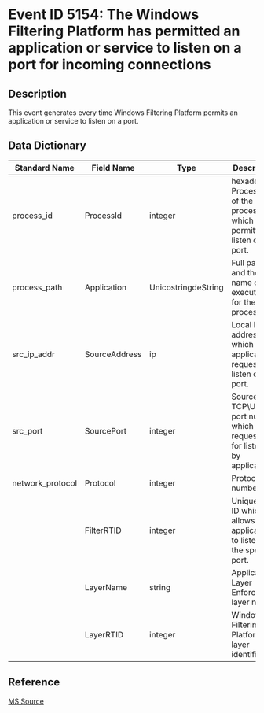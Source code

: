 # Event ID 5154: The Windows Filtering Platform has permitted an application or service to listen on a port for incoming connections

## Description

This event generates every time Windows Filtering Platform permits an application or service to listen on a port.

## Data Dictionary

|Standard Name|Field Name|Type|Description|Sample Value|
|----------------|----------------|----------------|----------------|----------------|
|process_id|ProcessId|integer|hexadecimal Process ID of the process which was permitted to listen on the port.|4152|
|process_path|Application|UnicostringdeString|Full path and the name of the executable for the process.|\\device\\harddiskvolume2\\documents\\listener.exe|
|src_ip_addr|SourceAddress|ip|Local IP address on which application requested to listen on the port.|0.0.0.0|
|src_port|SourcePort|integer|Source TCP\UDP port number which was requested for listening by application.|44|
|network_protocol|Protocol|integer|Protocol number.|6|
||FilterRTID|integer|Unique filter ID which allows application to listen on the specific port.|0|
||LayerName|string|Application Layer Enforcement layer name.|%%14609|
||LayerRTID|integer|Windows Filtering Platform layer identifier.|40|

## Reference

[MS Source](https://github.com/MicrosoftDocs/windows-itpro-docs/blob/master/windows/security/threat-protection/auditing/event-5154.md)